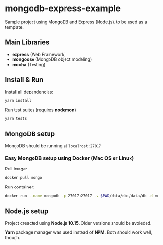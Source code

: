 # mongodb-express-example

Sample project using MongoDB and Express (Node.js), to be used as a template.

## Main Libraries

- **express** (Web Framework)
- **mongoose** (MongoDB object modeling)
- **mocha** (Testing)

## Install & Run

Install all dependencies:

```sh
yarn install
```

Run test suites (requires **nodemon**)

```sh
yarn tests
```

## MongoDB setup

MongoDB should be running at `localhost:27017`

### Easy MongoDB setup using Docker (Mac OS or Linux)

Pull image:

```sh
docker pull mongo
```

Run container:

```sh
docker run --name mongodb -p 27017:27017 -v $PWD/data/db:/data/db -d mongo
```

## Node.js setup

Project creacted using **Node.js 10.15**. Older versions should be avoieded.

**Yarn** package manager was used instead of **NPM**. Both should work well, though.
